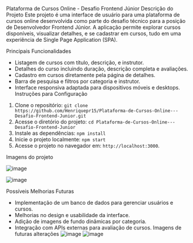 Plataforma de Cursos Online - Desafio Frontend Júnior
Descrição do Projeto
Este projeto é uma interface de usuário para uma plataforma de cursos online desenvolvida como parte do desafio técnico para a posição de Desenvolvedor Frontend Júnior. A aplicação permite explorar cursos disponíveis, visualizar detalhes, e se cadastrar em cursos, tudo em uma experiência de Single Page Application (SPA).

Principais Funcionalidades
- Listagem de cursos com título, descrição, e instrutor.
- Detalhes do curso incluindo duração, descrição completa e avaliações.
- Cadastro em cursos diretamente pela página de detalhes.
- Barra de pesquisa e filtros por categoria e instrutor.
- Interface responsiva adaptada para dispositivos móveis e desktops.
Instruções para Configuração
1. Clone o repositório:
   `git clone https://github.com/Henriquepr15/Plataforma-de-Cursos-Online---Desafio-Frontend-Junior.git`
2. Acesse o diretório do projeto:
   `cd Plataforma-de-Cursos-Online---Desafio-Frontend-Junior`
3. Instale as dependências:
   `npm install`
4. Inicie o projeto localmente:
   `npm start`
5. Acesse o projeto no navegador em: `http://localhost:3000`.

Imagens do projeto

![image](https://github.com/user-attachments/assets/52c0935b-55da-4afa-ac5d-737e807c1a82)

![image](https://github.com/user-attachments/assets/fcd0a6d7-3471-4f48-9221-cbff792524d4)

Possíveis Melhorias Futuras
- Implementação de um banco de dados para gerenciar usuários e cursos.
- Melhorias no design e usabilidade da interface.
- Adição de imagens de fundo dinâmicas por categoria.
- Integração com APIs externas para avaliação de cursos.
Imagens de futuras alterações
![image](https://github.com/user-attachments/assets/18c0e256-33b9-49b1-9224-a025b609d295)
![image](https://github.com/user-attachments/assets/4ba236d7-d900-458d-98bd-589c6a748c6b)


